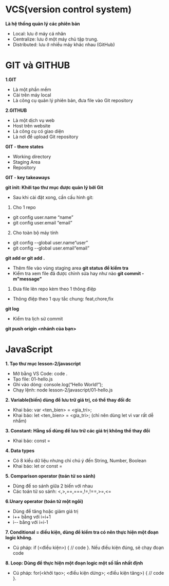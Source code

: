 # VCS(version control system)
**Là hệ thống quản lý các phiên bản**
- Local: lưu ở máy cá nhân
- Centralize: lưu ở một máy
chủ tập trung.
- Distributed: lưu ở nhiều
máy khác nhau (GitHub)
# GIT và GITHUB 
**1.GIT**
- Là một phần mềm
- Cài trên máy local
- Là công cụ quản lý phiên bản, đưa file vào Git repository

**2.GITHUB**
- Là một dịch vụ web
- Host trên website
- Là công cụ có giao diện
- Là nơi để upload Git repository

**GIT - there states**
- Working directory
- Staging Area
- Repository

**GIT - key takeaways**

**git init: Khởi tạo thư mục được quản lý bởi Git**

- Sau khi cài đặt xong, cần cấu hình git:
1. Cho 1 repo
- git config user.name “name”
- git config user.email “email”
2. Cho toàn bộ máy tính
- git config --global user.name“user”
- git config --global user.email“email”

**git add or git add .**
- Thêm file vào vùng staging area
**git status để kiểm tra**
- Kiểm tra xem file đã được chỉnh sửa hay như nào
**git commit -m"message"**
1. Đưa file lên repo kèm theo 1 thông điệp
- Thông điệp theo 1 quy tắc chung: feat,chore,fix

**git log**
- Kiểm tra lịch sử commit

**git push origin <nhánh của bạn>**

# JavaScript
**1. Tạo thư mục lesson-2/javascript**
- Mở bằng VS Code: code .
- Tạo file: 01-hello.js
- Ghi vào dòng: console.log(“Hello World!”);
- Chạy lệnh: node lesson-2/javascript/01-hello.js

**2. Variable(biến) dùng để lưu trữ giá trị, có thể thay đổi đc**
- Khai báo: var <ten_bien> = <gia_tri>;
- Khai báo: let <ten_bien> = <gia_tri>; (chỉ nên dùng let vì var rất dễ nhầm)

**3. Constant: Hằng số dùng để lưu trữ các giá trị không thể thay đổi**
- Khai báo: const <name> = <value>

**4. Data types**
- Có 8 kiểu dữ liệu nhưng chỉ chú ý đến String, Number, Boolean
- Khai báo: let or const <name> = <value>

**5. Comparison operator (toán tử so sánh)**
- Dùng để so sánh giữa 2 biến với nhau
- Các toán tử so sánh: <,>,==,===,!=,!==,>=,<=

**6.Unary operator (toán tử một ngôi)**
- Dùng để tăng hoặc giảm giá trị
- i++ bằng với i=i+1
- i-- bằng với i=i-1

**7. Conditional = điều kiện, dùng để kiểm tra có nên thực hiện một đoạn logic không.**
- Cú pháp: if (<điều kiện>) { // code }. Nếu điều kiện đúng, sẽ chạy đoạn code

**8. Loop: Dùng để thực hiện một đoạn logic một số lần nhất định**
- Cú pháp: for(<khởi tạo>; <điều kiện dừng>; <điều kiện tăng>) { // code }.
